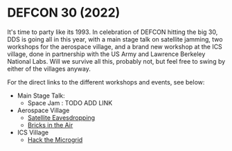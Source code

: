 # DEFCON 30 (2022)

It's time to party like its 1993.  In celebration of DEFCON hitting the big 30, DDS is going all in this year, with a main stage talk on satellite jamming, two workshops for the aerospace village, and a brand new workshop at the ICS village, done in partnership with the US Army and Lawrence Berkeley National Labs.  Will we survive all this, probably not, but feel free to swing by either of the villages anyway.  

For the direct links to the different workshops and events, see below:

* Main Stage Talk:
  * Space Jam : TODO ADD LINK
* Aerospace Village
  * [Satellite Eavesdropping](./av-satellite-eavesdropping/README.md)
  * [Bricks in the Air](./../2020/bricks-in-the-air/README.md)
* ICS Village
  * [Hack the Microgrid](./hack-the-microgrid/README.md)